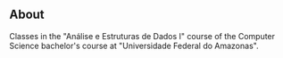 <h2>About</h2>

Classes in the "Análise e Estruturas de Dados I" course of the Computer Science bachelor's course at "Universidade Federal do Amazonas".